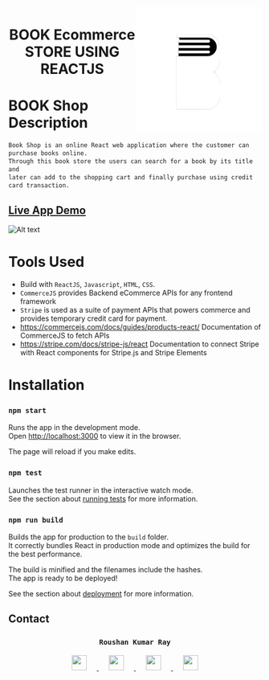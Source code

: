 <img src="./src/assets/circles.png" height="250px" align="right"/>

<h1 align="center">BOOK Ecommerce STORE USING REACTJS </h1>


# BOOK Shop Description
    Book Shop is an online React web application where the customer can purchase books online.
    Through this book store the users can search for a book by its title and
    later can add to the shopping cart and finally purchase using credit card transaction.
    
 ##   [Live App Demo](https://main--stellar-donut-3a5e64.netlify.app/)
 
 
 ![Alt text](https://github.com/Akshatjalan/Book-store-Reactjs/blob/main/src/assets/Web.jpg?raw=true "Main Page")

# Tools Used

- Build with `ReactJS`, `Javascript`, `HTML`, `CSS`.
- `CommerceJS` provides Backend eCommerce APIs for any frontend framework
- `Stripe` is used as a suite of payment APIs that powers commerce and provides temporary credit card for payment.
- https://commercejs.com/docs/guides/products-react/ Documentation of CommerceJS to fetch APIs
- https://stripe.com/docs/stripe-js/react Documentation to connect Stripe with React components for Stripe.js and Stripe Elements


# Installation 

### `npm start`

Runs the app in the development mode.<br>
Open [http://localhost:3000](http://localhost:3000) to view it in the browser.

The page will reload if you make edits.<br>

### `npm test`

Launches the test runner in the interactive watch mode.<br>
See the section about [running tests](#running-tests) for more information.

### `npm run build`

Builds the app for production to the `build` folder.<br>
It correctly bundles React in production mode and optimizes the build for the best performance.

The build is minified and the filenames include the hashes.<br>
The app is ready to be deployed!

See the section about [deployment](#deployment) for more information.

## Contact 
 <h3 align="center">
  <code> Roushan Kumar Ray </code>
</h3>
  <p align="center"> 

  <a href="https://github.com/roushanray">
    <img src="https://github.com/roushanray/roushan/blob/master/Color/Github.svg" width="30" height="30" hspace="20">
  </a>

  <a href="https://www.linkedin.com/in/roushan-raj-ray-43b2232a0/">
    <img src="https://github.com/roushanray/roushan/blob/master/Color/LinkedIN.svg" width="30" height="30" hspace="20">
  </a>

  <a href="https://www.instagram.com/roushan_raj_ray?igsh=ODhneXU1Mm4yaTUx">
    <img src="https://github.com/roushanray/roushan/blob/master/Color/Instagram.svg" width="30" height="30" hspace="20">
  </a>
    <a href="mailto:roushanrajray708@gmail.com">
    <img src="https://github.com/roushanray/roushan/blob/master/Color/Gmail.svg"  width="30" height="30" hspace="20">
  </a>

</p>

